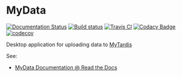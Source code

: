 MyData
======

[![Documentation Status](https://readthedocs.org/projects/mydata/badge/?version=latest)](http://mydata.readthedocs.io/en/latest/?badge=latest) [![Build status](https://ci.appveyor.com/api/projects/status/77diuk15fqp057aj?svg=true)](https://ci.appveyor.com/project/mytardis/mydata) [![Travis CI](https://travis-ci.org/mytardis/mydata.svg?branch=develop)](https://travis-ci.org/mytardis/mydata) [![Codacy Badge](https://api.codacy.com/project/badge/Grade/32bb04ac9c794d61be0e07bc01110aa6)](https://www.codacy.com/app/james-wettenhall/mydata?utm\_source=github.com&amp;utm\_medium=referral&amp;utm\_content=mytardis/mydata&amp;utm\_campaign=Badge\_Grade) [![codecov](https://codecov.io/gh/mytardis/mydata/branch/develop/graph/badge.svg)](https://codecov.io/gh/mytardis/mydata/commits)

Desktop application for uploading data to [MyTardis](http://www.mytardis.org/)

See: 
* [MyData Documentation @ Read the Docs](http://mydata.readthedocs.org/en/latest/)
